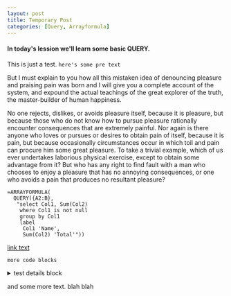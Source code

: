 ```yaml
---
layout: post
title: Temporary Post
categories: [Query, Arrayformula]
---
```


#### In today's lession we'll learn some basic QUERY.

This is just a test. `here's some pre text`

But I must explain to you how all this mistaken idea of denouncing pleasure and praising pain was born and I will give you a complete account of the system, and expound the actual teachings of the great explorer of the truth, the master-builder of human happiness. 

No one rejects, dislikes, or avoids pleasure itself, because it is pleasure, but because those who do not know how to pursue pleasure rationally encounter consequences that are extremely painful. Nor again is there anyone who loves or pursues or desires to obtain pain of itself, because it is pain, but because occasionally circumstances occur in which toil and pain can procure him some great pleasure. To take a trivial example, which of us ever undertakes laborious physical exercise, except to obtain some advantage from it? But who has any right to find fault with a man who chooses to enjoy a pleasure that has no annoying consequences, or one who avoids a pain that produces no resultant pleasure?

<!--more-->

    =ARRAYFORMULA(
      QUERY({A2:B},
       "select Col1, Sum(Col2)
        where Col1 is not null
        group by Col1
        label
         Col1 'Name',
         Sum(Col2) 'Total'"))

[link text](https://google.com)

```
more code blocks
```


<details>
    <summary>test details block</summary>
    
this will be hidden and could be handy for large code blocks

second paragraph
    
</details>

and some more text. blah blah

